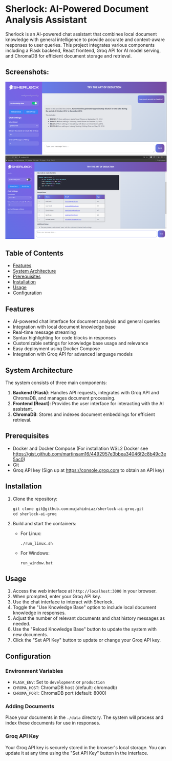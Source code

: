 # Sherlock: AI-Powered Document Analysis Assistant

Sherlock is an AI-powered chat assistant that combines local document knowledge with general intelligence to provide accurate and context-aware responses to user queries. This project integrates various components including a Flask backend, React frontend, Groq API for AI model serving, and ChromaDB for efficient document storage and retrieval.

## Screenshots:
![img1.png](screenshots/img1.png)
![img2.png](screenshots/img2.png)

## Table of Contents
- [Features](#features)
- [System Architecture](#system-architecture)
- [Prerequisites](#prerequisites)
- [Installation](#installation)
- [Usage](#usage)
- [Configuration](#configuration)

## Features

- AI-powered chat interface for document analysis and general queries
- Integration with local document knowledge base
- Real-time message streaming
- Syntax highlighting for code blocks in responses
- Customizable settings for knowledge base usage and relevance
- Easy deployment using Docker Compose
- Integration with Groq API for advanced language models

## System Architecture

The system consists of three main components:

1. **Backend (Flask)**: Handles API requests, integrates with Groq API and ChromaDB, and manages document processing.
2. **Frontend (React)**: Provides the user interface for interacting with the AI assistant.
3. **ChromaDB**: Stores and indexes document embeddings for efficient retrieval.

## Prerequisites

- Docker and Docker Compose (For installation WSL2 Docker see https://gist.github.com/martinsam16/4492957e3bbea34046f2c8b49c3e5ac0)
- Git
- Groq API key (Sign up at https://console.groq.com to obtain an API key)

## Installation

1. Clone the repository:
   ```
   git clone git@github.com:mujahidniaz/sherlock-ai-groq.git
   cd sherlock-ai-groq
   ```

2. Build and start the containers:
   - For Linux:
     ```
     ./run_linux.sh
     ```
   - For Windows:
     ```
     run_window.bat
     ```

## Usage

1. Access the web interface at `http://localhost:3000` in your browser.
2. When prompted, enter your Groq API key.
3. Use the chat interface to interact with Sherlock.
4. Toggle the "Use Knowledge Base" option to include local document knowledge in responses.
5. Adjust the number of relevant documents and chat history messages as needed.
6. Use the "Reload Knowledge Base" button to update the system with new documents.
7. Click the "Set API Key" button to update or change your Groq API key.

## Configuration

### Environment Variables

- `FLASK_ENV`: Set to `development` or `production`
- `CHROMA_HOST`: ChromaDB host (default: chromadb)
- `CHROMA_PORT`: ChromaDB port (default: 8000)

### Adding Documents

Place your documents in the `./data` directory. The system will process and index these documents for use in responses.

### Groq API Key

Your Groq API key is securely stored in the browser's local storage. You can update it at any time using the "Set API Key" button in the interface.